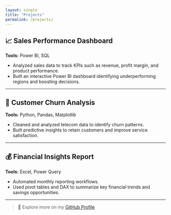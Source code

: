 ```yaml
---
layout: single
title: "Projects"
permalink: /projects/
---
```


## 📈 Sales Performance Dashboard
**Tools:** Power BI, SQL  
- Analyzed sales data to track KPIs such as revenue, profit margin, and product performance.  
- Built an interactive Power BI dashboard identifying underperforming regions and boosting decisions.

---

## 🧠 Customer Churn Analysis
**Tools:** Python, Pandas, Matplotlib  
- Cleaned and analyzed telecom data to identify churn patterns.  
- Built predictive insights to retain customers and improve service satisfaction.

---

## 💰 Financial Insights Report
**Tools:** Excel, Power Query  
- Automated monthly reporting workflows.  
- Used pivot tables and DAX to summarize key financial trends and savings opportunities.

---

> 🔗 Explore more on my [GitHub Profile](https://github.com/ahtashamd321)
